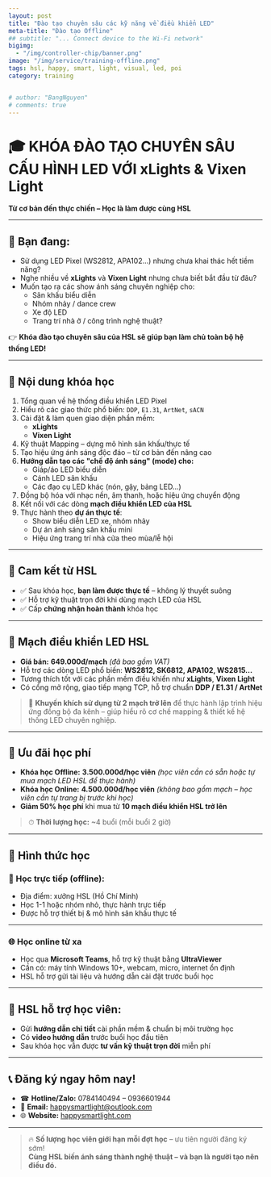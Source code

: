 ```yaml
---
layout: post
title: "Đào tạo chuyên sâu các kỹ năng về điều khiển LED"
meta-title: "Đào tạo Offline"
## subtitle: "... Connect device to the Wi-Fi network"
bigimg:
  - "/img/controller-chip/banner.png"
image: "/img/service/training-offline.png"
tags: hsl, happy, smart, light, visual, led, poi
category: training


# author: "BangNguyen"
# comments: true
---
```


# 🎓 KHÓA ĐÀO TẠO CHUYÊN SÂU CẤU HÌNH LED VỚI **xLights** & **Vixen Light**  
**Từ cơ bản đến thực chiến – Học là làm được cùng HSL**

---

## 🌟 Bạn đang:

- Sử dụng LED Pixel (WS2812, APA102...) nhưng chưa khai thác hết tiềm năng?
- Nghe nhiều về **xLights** và **Vixen Light** nhưng chưa biết bắt đầu từ đâu?
- Muốn tạo ra các show ánh sáng chuyên nghiệp cho:
  - Sân khấu biểu diễn  
  - Nhóm nhảy / dance crew  
  - Xe độ LED  
  - Trang trí nhà ở / công trình nghệ thuật?

👉 **Khóa đào tạo chuyên sâu của HSL sẽ giúp bạn làm chủ toàn bộ hệ thống LED!**

---

## 🧠 Nội dung khóa học

1. Tổng quan về hệ thống điều khiển LED Pixel
2. Hiểu rõ các giao thức phổ biến: `DDP`, `E1.31`, `ArtNet`, `sACN`
3. Cài đặt & làm quen giao diện phần mềm:
   - **xLights**
   - **Vixen Light**
4. Kỹ thuật Mapping – dựng mô hình sân khấu/thực tế
5. Tạo hiệu ứng ánh sáng độc đáo – từ cơ bản đến nâng cao
6. **Hướng dẫn tạo các "chế độ ánh sáng" (mode) cho:**
   - Giáp/áo LED biểu diễn
   - Cánh LED sân khấu
   - Các đạo cụ LED khác (nón, gậy, bảng LED...)
7. Đồng bộ hóa với nhạc nền, âm thanh, hoặc hiệu ứng chuyển động
8. Kết nối với các dòng **mạch điều khiển LED của HSL**
9. Thực hành theo **dự án thực tế**:
   - Show biểu diễn LED xe, nhóm nhảy
   - Dự án ánh sáng sân khấu mini
   - Hiệu ứng trang trí nhà cửa theo mùa/lễ hội

---

## 🎯 Cam kết từ HSL

- ✅ Sau khóa học, **bạn làm được thực tế** – không lý thuyết suông
- ✅ Hỗ trợ kỹ thuật trọn đời khi dùng mạch LED của HSL
- ✅ Cấp **chứng nhận hoàn thành** khóa học

---

## 🧩 Mạch điều khiển LED HSL

- **Giá bán:** **649.000đ/mạch** *(đã bao gồm VAT)*
- Hỗ trợ các dòng LED phổ biến: **WS2812, SK6812, APA102, WS2815...**
- Tương thích tốt với các phần mềm điều khiển như **xLights**, **Vixen Light**
- Có cổng mở rộng, giao tiếp mạng TCP, hỗ trợ chuẩn **DDP / E1.31 / ArtNet**

> 🔄 **Khuyến khích sử dụng từ 2 mạch trở lên** để thực hành lập trình hiệu ứng đồng bộ đa kênh – giúp hiểu rõ cơ chế mapping & thiết kế hệ thống LED chuyên nghiệp.

---

## 💸 Ưu đãi học phí

- **Khóa học Offline:** **3.500.000đ/học viên** *(học viên cần có sẵn hoặc tự mua mạch LED HSL để thực hành)*
- **Khóa học Online:** **4.500.000đ/học viên** *(không bao gồm mạch – học viên cần tự trang bị trước khi học)*
- **Giảm 50% học phí** khi mua từ **10 mạch điều khiển HSL trở lên**

> ⏱ **Thời lượng học:** ~4 buổi (mỗi buổi 2 giờ)

---

## 📍 Hình thức học

### 📌 Học **trực tiếp (offline)**:
- Địa điểm: xưởng HSL (Hồ Chí Minh)
- Học 1-1 hoặc nhóm nhỏ, thực hành trực tiếp
- Được hỗ trợ thiết bị & mô hình sân khấu thực tế

---

### 🌐 Học **online từ xa**

- Học qua **Microsoft Teams**, hỗ trợ kỹ thuật bằng **UltraViewer**
- Cần có: máy tính Windows 10+, webcam, micro, internet ổn định
- HSL hỗ trợ gửi tài liệu và hướng dẫn cài đặt trước buổi học

---

## 🧰 HSL hỗ trợ học viên:

- Gửi **hướng dẫn chi tiết** cài phần mềm & chuẩn bị môi trường học
- Có **video hướng dẫn** trước buổi học đầu tiên
- Sau khóa học vẫn được **tư vấn kỹ thuật trọn đời** miễn phí

---

## 📞 Đăng ký ngay hôm nay!

- ☎ **Hotline/Zalo:** 0784140494 – 0936601944  
- 📧 **Email:** happysmartlight@outlook.com  
- 🌐 **Website:** [happysmartlight.com](http://happysmartlight.com)

---

> 🔥 **Số lượng học viên giới hạn mỗi đợt học** – ưu tiên người đăng ký sớm!  
> **Cùng HSL biến ánh sáng thành nghệ thuật – và bạn là người tạo nên điều đó.**
